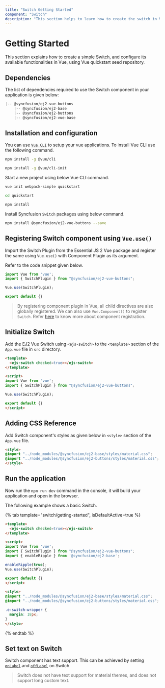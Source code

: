 ```yaml
---
title: "Switch Getting Started"
component: "Switch"
description: "This section helps to learn how to create the switch in Vue application with its basic features in step-by-step procedure."
---
```


# Getting Started

This section explains how to create a simple Switch, and configure its available functionalities in Vue, using Vue quickstart seed repository.

## Dependencies

The list of dependencies required to use the Switch component in your application is given below:

```js
|-- @syncfusion/ej2-vue-buttons
    |-- @syncfusion/ej2-base
    |-- @syncfusion/ej2-buttons
    |-- @syncfusion/ej2-vue-base
```

## Installation and configuration

You can use [`Vue CLI`](https://github.com/vuejs/vue-cli) to setup your vue applications.
To install Vue CLI use the following command.

```bash
npm install -g @vue/cli

npm install -g @vue/cli-init
```

Start a new project using below Vue CLI command.

```bash
vue init webpack-simple quickstart

cd quickstart

npm install

```

Install Syncfusion `Switch` packages using below command.

```bash
npm install @syncfusion/ej2-vue-buttons --save
```

## Registering Switch component using `Vue.use()`

Import the Switch Plugin from the Essential JS 2 Vue package and register the same using `Vue.use()` with Component Plugin as its argument.

Refer to the code snippet given below.

```javascript
import Vue from 'vue';
import { SwitchPlugin } from "@syncfusion/ej2-vue-buttons";

Vue.use(SwitchPlugin);

export default {}
```

> By registering component plugin in Vue, all child directives are also globally registered.
We can also use `Vue.Component()` to register `Switch`.
Refer [here](https://ej2.syncfusion.com/vue/documentation/base/getting-started/#registering-vue-component) to know more about component registration.

## Initialize Switch

Add the EJ2 Vue Switch using `<ejs-switch>` to the `<template>` section of the `App.vue` file in `src` directory.

```html
<template>
  <ejs-switch checked=true></ejs-switch>
</template>

<script>
import Vue from 'vue';
import { SwitchPlugin } from "@syncfusion/ej2-vue-buttons";

Vue.use(SwitchPlugin);

export default {}
</script>
```

## Adding CSS Reference

Add Switch component's styles as given below in `<style>` section of the `App.vue` file.

```html
<style>
@import "../node_modules/@syncfusion/ej2-base/styles/material.css";
@import "../node_modules/@syncfusion/ej2-buttons/styles/material.css";
</style>
```

## Run the application

Now run the `npm run dev` command in the console, it will build your application and open in the browser.

The following example shows a basic Switch.

{% tab template="switch/getting-started", isDefaultActive=true %}

```html
<template>
  <ejs-switch checked=true></ejs-switch>
</template>

<script>
import Vue from 'vue';
import { SwitchPlugin } from "@syncfusion/ej2-vue-buttons";
import { enableRipple } from '@syncfusion/ej2-base';

enableRipple(true);
Vue.use(SwitchPlugin);

export default {}
</script>

<style>
@import "../node_modules/@syncfusion/ej2-base/styles/material.css";
@import "../node_modules/@syncfusion/ej2-buttons/styles/material.css";

.e-switch-wrapper {
  margin: 18px;
}
</style>
```

{% endtab %}

## Set text on Switch

Switch component has text support. This can be achieved by setting [`onLabel`](../api/switch#onlabel)
and [`offLabel`](../api/switch#offlabel) on Switch.

> Switch does not have text support for material themes, and does not support long custom text.
